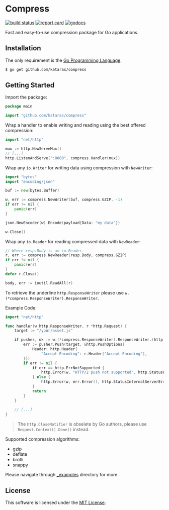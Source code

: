 # Compress

[![build status](https://img.shields.io/github/workflow/status/kataras/compress/CI/main?style=for-the-badge)](https://github.com/kataras/compress/actions) [![report card](https://img.shields.io/badge/report%20card-a%2B-ff3333.svg?style=for-the-badge)](https://goreportcard.com/report/github.com/kataras/compress) [![godocs](https://img.shields.io/badge/go-%20docs-488AC7.svg?style=for-the-badge)](https://pkg.go.dev/github.com/kataras/compress)

Fast and easy-to-use compression package for Go applications.

## Installation

The only requirement is the [Go Programming Language](https://go.dev/dl/).

```sh
$ go get github.com/kataras/compress
```

## Getting Started

Import the package:

```go
package main

import "github.com/kataras/compress"
```

Wrap a handler to enable writing and reading using the best offered compression:

```go
import "net/http"

mux := http.NewServeMux()
// [...]
http.ListenAndServe(":8080", compress.Handler(mux))
```

Wrap any `io.Writer` for writing data using compression with `NewWriter`:

```go
import "bytes"
import "encoding/json"

buf := new(bytes.Buffer)

w, err := compress.NewWriter(buf, compress.GZIP, -1)
if err != nil {
    panic(err)
}

json.NewEncoder(w).Encode(payload{Data: "my data"})

w.Close()
```

Wrap any `io.Reader` for reading compressed data with `NewReader`:

```go
// Where resp.Body is an io.Reader.
r, err := compress.NewReader(resp.Body, compress.GZIP)
if err != nil {
    panic(err)
}
defer r.Close()

body, err := ioutil.ReadAll(r)
```

To retrieve the underline `http.ResponseWriter` please use `w.(*compress.ResponseWriter).ResponseWriter`.

Example Code:
```go
import "net/http"

func handler(w http.ResponseWriter, r *http.Request) {
    target := "/your/asset.js"

	if pusher, ok := w.(*compress.ResponseWriter).ResponseWriter.(http.Pusher); ok {
		err := pusher.Push(target, &http.PushOptions{
            Header: http.Header{
                "Accept-Encoding": r.Header["Accept-Encoding"],
        }})
		if err != nil {
			if err == http.ErrNotSupported {
				http.Error(w, "HTTP/2 push not supported", http.StatusHTTPVersionNotSupported)
			} else {
				http.Error(w, err.Error(), http.StatusInternalServerError)
			}
			return
		}
    }
    
    // [...]
}
```

> The `http.CloseNotifier` is obselete by Go authors, please use `Request.Context().Done()` instead.

Supported compression algorithms:

- gzip
- deflate
- brotli
- snappy

Please navigate through [_examples](_examples) directory for more.

## License

This software is licensed under the [MIT License](LICENSE).
